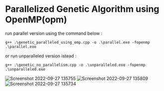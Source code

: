 # Parallelized Genetic Algorithm using OpenMP(opm) 
run parallel version using the command below :
```
g++ .\genetic_paralleled_using_omp.cpp -o .\parallel.exe -fopenmp
.\parallel.exe
```
or run unparalleled version istead :
```
g++ .\genetic_no_parallelism.cpp -o .\unparalleled.exe -fopenmp
.\unparalleled.exe
```
 

![Screenshot 2022-09-27 135755](https://user-images.githubusercontent.com/45815376/192565289-0581f6e3-580d-4f36-ac04-0f06e3426ca3.png)
![Screenshot 2022-09-27 135809](https://user-images.githubusercontent.com/45815376/192565305-07990bd5-a8d5-446d-9539-689635fb42a3.png)
![Screenshot 2022-09-27 135734](https://user-images.githubusercontent.com/45815376/192565314-2eeb1b7f-26aa-49cc-bc62-90aa65cbefa3.png)
